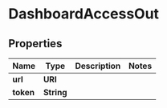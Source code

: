 

# DashboardAccessOut


## Properties

| Name | Type | Description | Notes |
|------------ | ------------- | ------------- | -------------|
|**url** | **URI** |  |  |
|**token** | **String** |  |  |




